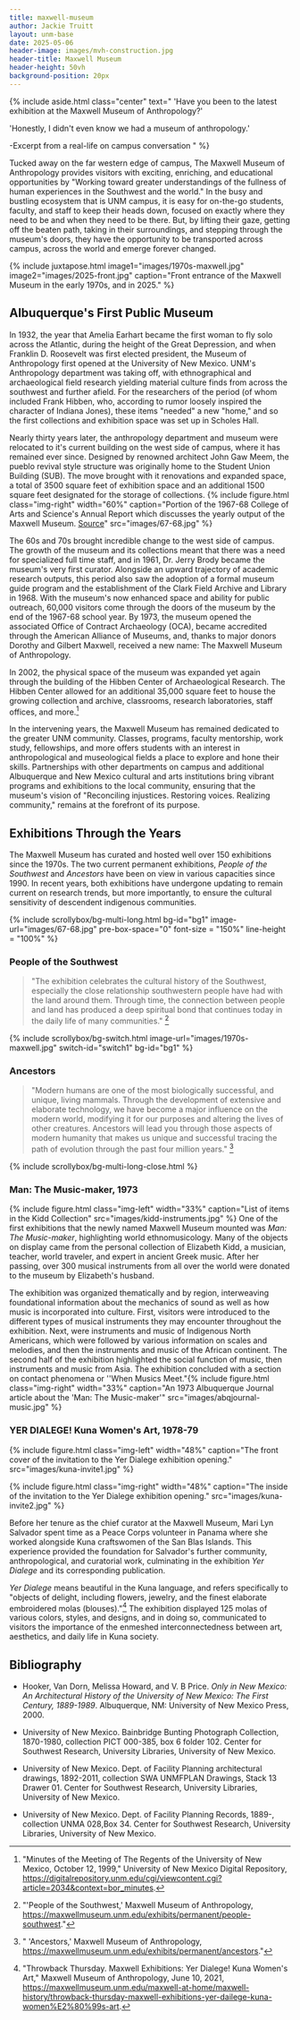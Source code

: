 ```yaml
---
title: maxwell-museum
author: Jackie Truitt
layout: unm-base
date: 2025-05-06
header-image: images/mvh-construction.jpg
header-title: Maxwell Museum
header-height: 50vh
background-position: 20px
---
```



{% include aside.html class="center" text=" 'Have you been to the latest exhibition at the Maxwell Museum of Anthropology?'

'Honestly, I didn't even know we had a museum of anthropology.'

-Excerpt from a real-life on campus conversation " %}

Tucked away on the far western edge of campus, The Maxwell Museum of Anthropology provides visitors with exciting, enriching, and educational opportunities by "Working toward greater understandings of the fullness of human experiences in the Southwest and the world." In the busy and bustling ecosystem that is UNM campus, it is easy for on-the-go students, faculty, and staff to keep their heads down, focused on exactly where they need to be and when they need to be there. But, by lifting their gaze, getting off the beaten path, taking in their surroundings, and stepping through the museum's doors, they have the opportunity to be transported across campus, across the world and emerge forever changed. 

{% include juxtapose.html
image1="images/1970s-maxwell.jpg"
image2="images/2025-front.jpg"
caption="Front entrance of the Maxwell Museum in the early 1970s, and in 2025."
%}

## Albuquerque's First Public Museum

In 1932, the year that Amelia Earhart became the first woman to fly solo across the Atlantic, during the height of the Great Depression, and when Franklin D. Roosevelt was first elected president, the Museum of Anthropology first opened at the University of New Mexico. UNM's Anthropology department was taking off, with ethnographical and archaeological field research yielding material culture finds from across the southwest and further afield. For the researchers of the period (of whom included Frank Hibben, who, according to rumor loosely inspired the character of Indiana Jones), these items "needed" a new "home," and so the first collections and exhibition space was set up in Scholes Hall. 

Nearly thirty years later, the anthropology department and museum were relocated to it's current building on the west side of campus, where it has remained ever since. Designed by renowned architect John Gaw Meem, the pueblo revival style structure was originally home to the Student Union Building (SUB).  The move brought with it renovations and expanded space, a total of 3500 square feet of exhibition space and an additional 1500 square feet designated for the storage of collections.
{% include figure.html class="img-right" width="60%" caption="Portion of the 1967-68 College of Arts and Science's Annual Report which discusses the yearly output of the Maxwell Museum. [Source]((https://digitalrepository.unm.edu/cgi/viewcontent.cgi?article=1021&context=unm_annual_reports))" src="images/67-68.jpg" %}

The 60s and 70s brought incredible change to the west side of campus. The growth of the museum and its collections meant that there was a need for specialized full time staff, and in 1961, Dr. Jerry Brody became the museum's very first curator. Alongside an upward trajectory of academic research outputs, this period also saw the adoption of a formal museum guide program and the establishment of the Clark Field Archive and Library in 1968. With the museum's now enhanced space and ability for public outreach,  60,000 visitors come through the doors of the museum by the end of the 1967-68 school year. By 1973, the museum opened the associated Office of Contract Archaeology (OCA), became accredited through the American Alliance of Museums, and, thanks to major donors Dorothy and Gilbert Maxwell, received a new name: The Maxwell Museum of Anthropology.  

In 2002, the physical space of the museum was expanded yet again through the building of the Hibben Center of Archaeological Research. The Hibben Center allowed for an additional 35,000 square feet to house the growing collection and archive, classrooms, research laboratories, staff offices, and more.[^note1] 

[^note1]: "Minutes of the Meeting of The Regents of the University of New Mexico, October 12, 1999," University of New Mexico Digital Repository, https://digitalrepository.unm.edu/cgi/viewcontent.cgi?article=2034&context=bor_minutes.

In the intervening years, the Maxwell Museum has remained dedicated to the greater UNM community. Classes, programs, faculty mentorship, work study, fellowships, and more offers students with an interest in anthropological and museological fields a place to explore and hone their skills. Partnerships with other departments on campus and additional Albuquerque and New Mexico cultural and arts institutions bring vibrant programs and exhibitions to the local community, ensuring that the museum's vision of "Reconciling injustices. Restoring voices. Realizing community," remains at the forefront of its purpose. 

## Exhibitions Through the Years

The Maxwell Museum has curated and hosted well over 150 exhibitions since the 1970s. The two current permanent exhibitions, *People of the Southwest* and *Ancestors* have been on view in various capacities since 1990. In recent years, both exhibitions have undergone updating to remain current on research trends, but more importantly, to ensure the cultural sensitivity of descendent indigenous communities. 

{% include scrollybox/bg-multi-long.html
  bg-id="bg1"
  image-url="images/67-68.jpg"
  pre-box-space="0"
  font-size = "150%"
  line-height = "100%"
%}
### People of the Southwest
> "The exhibition celebrates the cultural history of the Southwest, especially the close relationship southwestern people have had with the land around them. Through time, the connection between people and land has produced a deep spiritual bond that continues today in the daily life of many communities." [^note2]

[^note2]:  "'People of the Southwest,' Maxwell Museum of Anthropology, https://maxwellmuseum.unm.edu/exhibits/permanent/people-southwest."


{% include scrollybox/bg-switch.html
  image-url="images/1970s-maxwell.jpg"
  switch-id="switch1"
  bg-id="bg1"
%}

### Ancestors
> "Modern humans are one of the most biologically successful, and unique, living mammals. Through the development of extensive and elaborate technology, we have become a major influence on the modern world, modifying it for our purposes and altering the lives of other creatures. Ancestors will lead you through those aspects of modern humanity that makes us unique and successful tracing the path of evolution through the past four million years." [^note3]

[^note3]:  " 'Ancestors,' Maxwell Museum of Anthropology, https://maxwellmuseum.unm.edu/exhibits/permanent/ancestors."

{% include scrollybox/bg-multi-long-close.html %}

### Man: The Music-maker, 1973

{% include figure.html
  class="img-left"
  width="33%"
  caption="List of items in the Kidd Collection"
  src="images/kidd-instruments.jpg"
%}
One of the first exhibitions that the newly named Maxwell Museum mounted was *Man: The Music-maker*, highlighting world ethnomusicology. Many of the objects on display came from the personal collection of Elizabeth Kidd, a musician, teacher, world traveler, and expert in ancient Greek music. After her passing, over 300 musical instruments from all over the world were donated to the museum by Elizabeth's husband.

The exhibition was organized thematically and by region, interweaving foundational information about the mechanics of sound as well as how music is incorporated into culture. First, visitors were introduced to the different types of musical instruments they may encounter throughout the exhibition. Next, were instruments and music of Indigenous North Americans, which were followed by various information on scales and melodies, and then the instruments and music of the African continent. The second half of the exhibition highlighted the social function of music, then instruments and music from Asia. The exhibition concluded with a section on contact phenomena or ''When Musics Meet."{% include figure.html
  class="img-right"
  width="33%"
  caption="An 1973 Albuquerque Journal article about the 'Man: The Music-maker'"
  src="images/abqjournal-music.jpg"
%}


### YER DIALEGE! Kuna Women's Art, 1978-79

{% include figure.html
class="img-left"
width="48%"
caption="The front cover of the invitation to the Yer Dialege exhibition opening."
src="images/kuna-invite1.jpg"
%}

{% include figure.html
class="img-right"
width="48%"
caption="The inside of the invitation to the Yer Dialege exhibition opening."
src="images/kuna-invite2.jpg"
%}

Before her tenure as the chief curator at the Maxwell Museum, Mari Lyn Salvador spent time as a Peace Corps volunteer in Panama where she worked alongside Kuna craftswomen of the San Blas Islands. This experience provided the foundation for Salvador's further community, anthropological, and curatorial work, culminating in the exhibition *Yer Dialege* and its corresponding publication.

*Yer Dialege* means beautiful in the Kuna language, and refers specifically to "objects of delight, including flowers, jewelry, and the finest elaborate embroidered molas (blouses)."[^note4] The exhibition displayed 125 molas of various colors, styles, and designs, and in doing so, communicated to visitors the importance of the enmeshed interconnectedness between art, aesthetics, and daily life in Kuna society.

[^note4]: "Throwback Thursday. Maxwell Exhibitions: Yer Dialege! Kuna Women's Art," Maxwell Museum of Anthropology, June 10, 2021, https://maxwellmuseum.unm.edu/maxwell-at-home/maxwell-history/throwback-thursday-maxwell-exhibitions-yer-dailege-kuna-women%E2%80%99s-art. 




## Bibliography

- Hooker, Van Dorn, Melissa Howard, and V. B Price. _Only in New Mexico: An Architectural History of the University of New Mexico: The First Century, 1889-1989_. Albuquerque, NM: University of New Mexico Press, 2000.

- University of New Mexico. Bainbridge Bunting Photograph Collection, 1870-1980, collection PICT 000-385, box 6	folder 102. Center for Southwest Research, University Libraries, University of New Mexico.

- University of New Mexico. Dept. of Facility Planning architectural drawings, 1892-2011, collection SWA UNMFPLAN Drawings, Stack 13	Drawer 01. Center for Southwest Research, University Libraries, University of New Mexico.

- University of New Mexico. Dept. of Facility Planning Records, 1889-, collection UNMA 028,Box  34. Center for Southwest Research, University Libraries, University of New Mexico.
